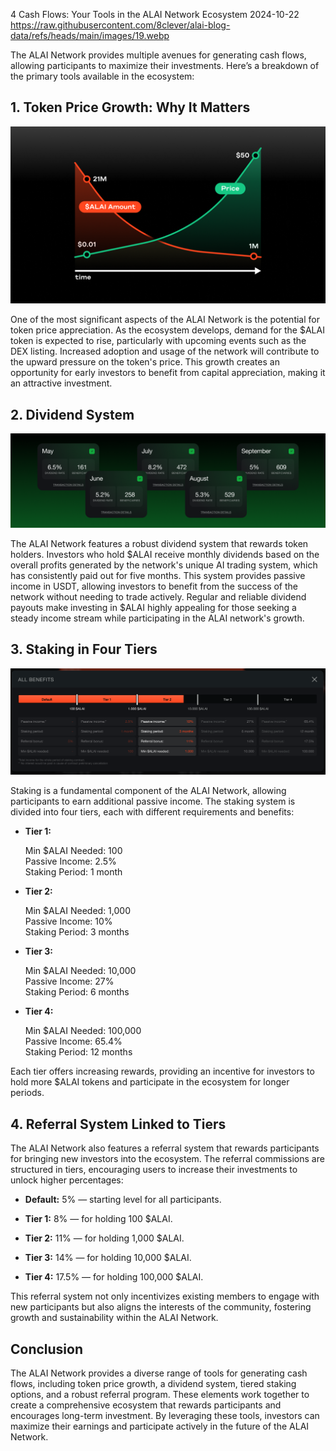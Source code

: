 4 Cash Flows: Your Tools in the ALAI Network Ecosystem
2024-10-22
https://raw.githubusercontent.com/8clever/alai-blog-data/refs/heads/main/images/19.webp

The ALAI Network provides multiple avenues for generating cash flows, allowing participants to maximize their investments. Here’s a breakdown of the primary tools available in the ecosystem:

## 1. Token Price Growth: Why It Matters

![Price Growth](https://raw.githubusercontent.com/8clever/alai-blog-data/refs/heads/main/images/10.1.webp) 

One of the most significant aspects of the ALAI Network is the potential for token price appreciation. As the ecosystem develops, demand for the $ALAI token is expected to rise, particularly with upcoming events such as the DEX listing. Increased adoption and usage of the network will contribute to the upward pressure on the token's price. This growth creates an opportunity for early investors to benefit from capital appreciation, making it an attractive investment.

## 2. Dividend System

![Dividend](https://raw.githubusercontent.com/8clever/alai-blog-data/refs/heads/main/images/10.2.webp) 

The ALAI Network features a robust dividend system that rewards token holders. Investors who hold $ALAI receive monthly dividends based on the overall profits generated by the network's unique AI trading system, which has consistently paid out for five months. This system provides passive income in USDT, allowing investors to benefit from the success of the network without needing to trade actively. Regular and reliable dividend payouts make investing in $ALAI highly appealing for those seeking a steady income stream while participating in the ALAI network's growth.

## 3. Staking in Four Tiers

![Staking](https://raw.githubusercontent.com/8clever/alai-blog-data/refs/heads/main/images/10.3.webp) 

Staking is a fundamental component of the ALAI Network, allowing participants to earn additional passive income. The staking system is divided into four tiers, each with different requirements and benefits:

- **Tier 1:**
  
  Min $ALAI Needed: 100  
  Passive Income: 2.5%  
  Staking Period: 1 month  

- **Tier 2:**
  
  Min $ALAI Needed: 1,000  
  Passive Income: 10%  
  Staking Period: 3 months  

- **Tier 3:**
  
  Min $ALAI Needed: 10,000  
  Passive Income: 27%  
  Staking Period: 6 months  

- **Tier 4:**
  
  Min $ALAI Needed: 100,000  
  Passive Income: 65.4%  
  Staking Period: 12 months  

Each tier offers increasing rewards, providing an incentive for investors to hold more $ALAI tokens and participate in the ecosystem for longer periods.

## 4. Referral System Linked to Tiers

The ALAI Network also features a referral system that rewards participants for bringing new investors into the ecosystem. The referral commissions are structured in tiers, encouraging users to increase their investments to unlock higher percentages:

- **Default:** 5% — starting level for all participants.
  
- **Tier 1:** 8% — for holding 100 $ALAI.
  
- **Tier 2:** 11% — for holding 1,000 $ALAI.
  
- **Tier 3:** 14% — for holding 10,000 $ALAI.
  
- **Tier 4:** 17.5% — for holding 100,000 $ALAI.

This referral system not only incentivizes existing members to engage with new participants but also aligns the interests of the community, fostering growth and sustainability within the ALAI Network.

## Conclusion

The ALAI Network provides a diverse range of tools for generating cash flows, including token price growth, a dividend system, tiered staking options, and a robust referral program. These elements work together to create a comprehensive ecosystem that rewards participants and encourages long-term investment. By leveraging these tools, investors can maximize their earnings and participate actively in the future of the ALAI Network.
